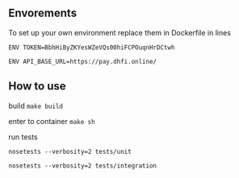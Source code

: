 ## Envorements

To set up your own environment replace  them in Dockerfile in lines 

``ENV TOKEN=BbhHiByZKYesWZeVQs00hiFCPOuqnHrDCtwh``

``ENV API_BASE_URL=https://pay.dhfi.online/``

## How to use
build ``make build``

enter to container ``make sh``

run tests 

``nosetests --verbosity=2 tests/unit``

``nosetests --verbosity=2 tests/integration``

